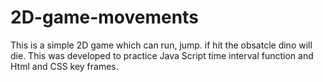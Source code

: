 # 2D-game-movements
This is a simple 2D game which can run, jump. if hit the obsatcle dino will die. 
This was developed to practice Java Script time interval function and Html and CSS key frames.
